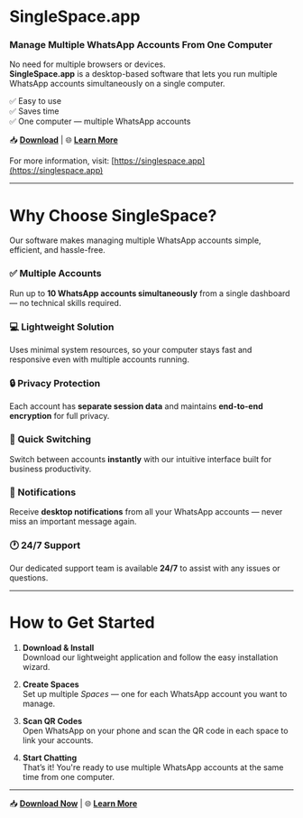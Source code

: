 # **SingleSpace.app**  
### Manage Multiple WhatsApp Accounts From One Computer

No need for multiple browsers or devices.  
**SingleSpace.app** is a desktop-based software that lets you run multiple WhatsApp accounts simultaneously on a single computer.

✅ Easy to use  
✅ Saves time  
✅ One computer — multiple WhatsApp accounts

📥 [**Download**](https://singlespace.app) | 🌐 [**Learn More**](https://singlespace.app)

For more information, visit: [https://singlespace.app](https://singlespace.app)

---

# **Why Choose SingleSpace?**

Our software makes managing multiple WhatsApp accounts simple, efficient, and hassle-free.

### ✅ Multiple Accounts  
Run up to **10 WhatsApp accounts simultaneously** from a single dashboard — no technical skills required.

### 💻 Lightweight Solution  
Uses minimal system resources, so your computer stays fast and responsive even with multiple accounts running.

### 🔒 Privacy Protection  
Each account has **separate session data** and maintains **end-to-end encryption** for full privacy.

### 🔁 Quick Switching  
Switch between accounts **instantly** with our intuitive interface built for business productivity.

### 🔔 Notifications  
Receive **desktop notifications** from all your WhatsApp accounts — never miss an important message again.

### 🕐 24/7 Support  
Our dedicated support team is available **24/7** to assist with any issues or questions.

---

# **How to Get Started**

1. **Download & Install**  
   Download our lightweight application and follow the easy installation wizard.

2. **Create Spaces**  
   Set up multiple *Spaces* — one for each WhatsApp account you want to manage.

3. **Scan QR Codes**  
   Open WhatsApp on your phone and scan the QR code in each space to link your accounts.

4. **Start Chatting**  
   That’s it! You're ready to use multiple WhatsApp accounts at the same time from one computer.

---

📥 [**Download Now**](https://singlespace.app) | 🌐 [**Learn More**](https://singlespace.app)
